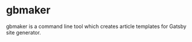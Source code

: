# gbmaker
gbmaker is a command line tool which creates article templates for Gatsby site generator.

